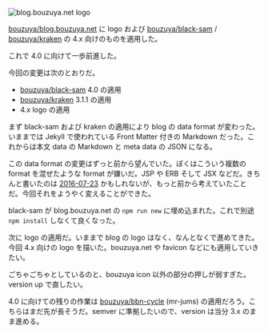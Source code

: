 ![blog.bouzuya.net logo](https://cloud.githubusercontent.com/assets/1221346/19213352/6f016a6e-8da5-11e6-9f55-77482ba69dab.png)

[bouzuya/blog.bouzuya.net][] に logo および [bouzuya/black-sam][] / [bouzuya/kraken][] の 4.x 向けのものを適用した。

これで 4.0 に向けて一歩前進した。

今回の変更は次のとおりだ。

- [bouzuya/black-sam][] 4.0 の適用
- [bouzuya/kraken][] 3.1.1 の適用
- 4.x logo の適用

まず black-sam および kraken の適用により blog の data format が変わった。いままでは Jekyll で使われている Front Matter 付きの Markdown だった。これからは本文 data の Markdown と meta data の JSON になる。

この data format の変更はずっと前から望んでいた。ぼくはこういう複数の format を混ぜたような format が嫌いだ。JSP や ERB そして JSX などだ。きちんと書いたのは [2016-07-23][] かもしれないが、もっと前から考えていたことだ。今回それをようやく変えることができた。

black-sam が blog.bouzuya.net の `npm run new` に埋め込まれた。これで別途 ` npm install` しなくて良くなった。

次に logo の適用だ。いままで blog の logo はなく、なんとなくで進めてきた。今回 4.x 向けの logo を描いた。bouzuya.net や favicon などにも適用していきたい。

ごちゃごちゃとしているのと、bouzuya icon 以外の部分の押しが弱すぎた。version up で直したい。

4.0 に向けての残りの作業は [bouzuya/bbn-cycle][] (mr-jums) の適用だろう。こちらはまだ先が長そうだ。semver に準拠したいので、version は当分 3.x のまま進める。

[2016-07-23]: http://blog.bouzuya.net/2016/07/23/
[bouzuya/bbn-cycle]: https://github.com/bouzuya/bbn-cycle
[bouzuya/black-sam]: https://github.com/bouzuya/black-sam
[bouzuya/blog.bouzuya.net]: https://github.com/bouzuya/blog.bouzuya.net
[bouzuya/kraken]: https://github.com/bouzuya/kraken
